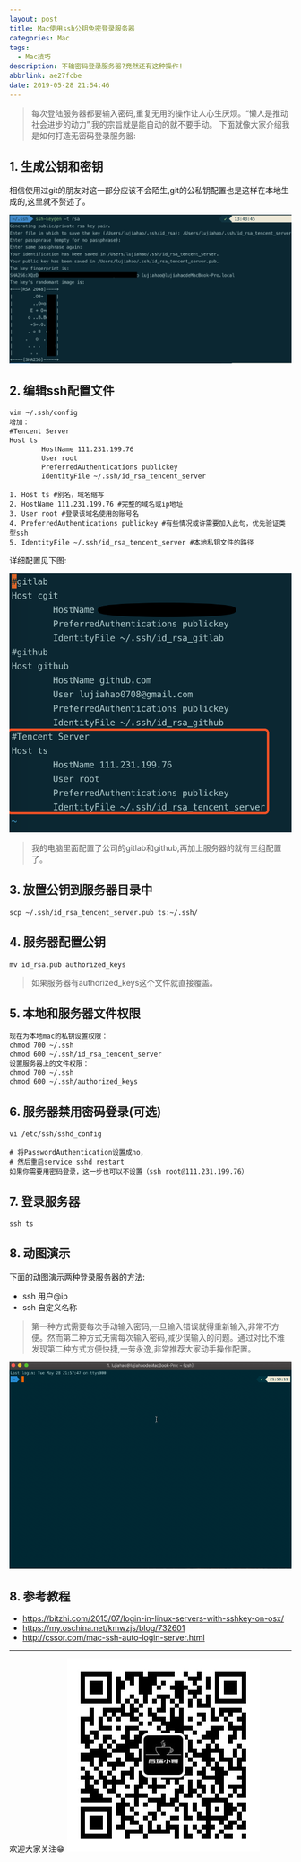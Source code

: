 ```yaml
---
layout: post
title: Mac使用ssh公钥免密登录服务器
categories: Mac
tags:
  - Mac技巧
description: 不输密码登录服务器?竟然还有这种操作!
abbrlink: ae27fcbe
date: 2019-05-28 21:54:46
---
```


> 每次登陆服务器都要输入密码,重复无用的操作让人心生厌烦。“懒人是推动社会进步的动力”,我的宗旨就是能自动的就不要手动。
下面就像大家介绍我是如何打造无密码登录服务器:

<!--more-->

## 1. 生成公钥和密钥
相信使用过git的朋友对这一部分应该不会陌生,git的公私钥配置也是这样在本地生成的,这里就不赘述了。

![](https://raw.githubusercontent.com/lujiahao0708/PicRepo/master/blogPic/Mac%E7%9B%B8%E5%85%B3/Mac%E4%BD%BF%E7%94%A8ssh%E5%85%AC%E9%92%A5%E6%97%A0%E5%AF%86%E7%A0%81%E7%99%BB%E5%BD%95%E6%9C%8D%E5%8A%A1%E5%99%A8/1.%E7%94%9F%E6%88%90%E5%85%AC%E9%92%A5%E5%92%8C%E5%AF%86%E9%92%A5.png)


## 2. 编辑ssh配置文件  
```shell
vim ~/.ssh/config
增加：
#Tencent Server
Host ts
        HostName 111.231.199.76
        User root
        PreferredAuthentications publickey
        IdentityFile ~/.ssh/id_rsa_tencent_server
        
1. Host ts #别名，域名缩写
2. HostName 111.231.199.76 #完整的域名或ip地址
3. User root #登录该域名使用的账号名
4. PreferredAuthentications publickey #有些情况或许需要加入此句，优先验证类型ssh
5. IdentityFile ~/.ssh/id_rsa_tencent_server #本地私钥文件的路径
```

详细配置见下图:

![](https://raw.githubusercontent.com/lujiahao0708/PicRepo/master/blogPic/Mac%E7%9B%B8%E5%85%B3/Mac%E4%BD%BF%E7%94%A8ssh%E5%85%AC%E9%92%A5%E6%97%A0%E5%AF%86%E7%A0%81%E7%99%BB%E5%BD%95%E6%9C%8D%E5%8A%A1%E5%99%A8/2.%E7%BC%96%E8%BE%91ssh%E9%85%8D%E7%BD%AE%E6%96%87%E4%BB%B6.png)

> 我的电脑里面配置了公司的gitlab和github,再加上服务器的就有三组配置了。

## 3. 放置公钥到服务器目录中
```shell
scp ~/.ssh/id_rsa_tencent_server.pub ts:~/.ssh/
```

## 4. 服务器配置公钥
```shell
mv id_rsa.pub authorized_keys
```
> 如果服务器有authorized_keys这个文件就直接覆盖。

## 5. 本地和服务器文件权限
```shell
现在为本地mac的私钥设置权限：
chmod 700 ~/.ssh
chmod 600 ~/.ssh/id_rsa_tencent_server
设置服务器上的文件权限：
chmod 700 ~/.ssh
chmod 600 ~/.ssh/authorized_keys
```

## 6. 服务器禁用密码登录(可选)
```shell
vi /etc/ssh/sshd_config 

# 将PasswordAuthentication设置成no，
# 然后重启service sshd restart
如果你需要用密码登录，这一步也可以不设置（ssh root@111.231.199.76）
```

## 7. 登录服务器
```shell
ssh ts
```

## 8. 动图演示

下面的动图演示两种登录服务器的方法:
- ssh 用户@ip
- ssh 自定义名称

> 第一种方式需要每次手动输入密码,一旦输入错误就得重新输入,非常不方便。然而第二种方式无需每次输入密码,减少误输入的问题。通过对比不难发现第二种方式方便快捷,一劳永逸,非常推荐大家动手操作配置。


![](https://raw.githubusercontent.com/lujiahao0708/PicRepo/master/blogPic/Mac%E7%9B%B8%E5%85%B3/Mac%E4%BD%BF%E7%94%A8ssh%E5%85%AC%E9%92%A5%E6%97%A0%E5%AF%86%E7%A0%81%E7%99%BB%E5%BD%95%E6%9C%8D%E5%8A%A1%E5%99%A8/%E4%B8%A4%E7%A7%8D%E7%99%BB%E5%BD%95%E6%96%B9%E5%BC%8F%E5%AF%B9%E6%AF%94.gif)


## 8. 参考教程

- https://bitzhi.com/2015/07/login-in-linux-servers-with-sshkey-on-osx/
- https://my.oschina.net/kmwzjs/blog/732601
- http://cssor.com/mac-ssh-auto-login-server.html

----
欢迎大家关注😁
![](https://raw.githubusercontent.com/lujiahao0708/PicRepo/master/%E5%85%AC%E4%BC%97%E5%8F%B7%E4%BA%8C%E7%BB%B4%E7%A0%81.jpg)

